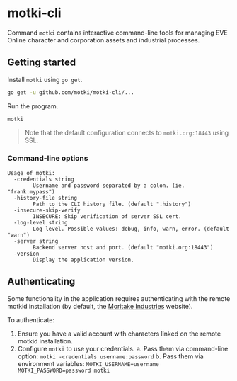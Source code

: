 # motki-cli

Command `motki` contains interactive command-line tools for managing EVE Online character and corporation assets and industrial processes.

## Getting started

Install `motki` using `go get`.

```bash
go get -u github.com/motki/motki-cli/...
```

Run the program.

```bash
motki
```

> Note that the default configuration connects to `motki.org:18443` using SSL.

### Command-line options

```
Usage of motki:
  -credentials string
    	Username and password separated by a colon. (ie. "frank:mypass")
  -history-file string
    	Path to the CLI history file. (default ".history")
  -insecure-skip-verify
    	INSECURE: Skip verification of server SSL cert.
  -log-level string
    	Log level. Possible values: debug, info, warn, error. (default "warn")
  -server string
    	Backend server host and port. (default "motki.org:18443")
  -version
    	Display the application version.
```

## Authenticating

Some functionality in the application requires authenticating with the remote motkid installation (by default, the [Moritake Industries](https://moritakeindustries.com) website).

To authenticate:

1. Ensure you have a valid account with characters linked on the remote motkid installation.
2. Configure `motki` to use your credentials.
    a. Pass them via command-line option:
       ```
       motki -credentials username:password
       ```
    b. Pass them via environment variables:
       ```
       MOTKI_USERNAME=username MOTKI_PASSWORD=password motki
       ```